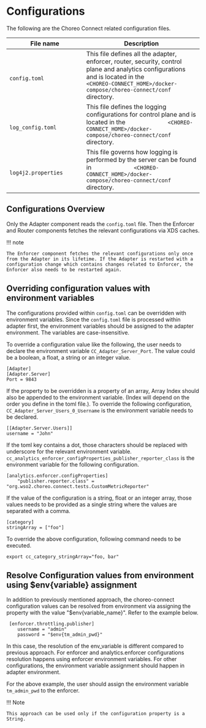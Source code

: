 # Configurations

The following are the Choreo Connect related configuration files.

| File name                                                                                 | Description                                                                                                                                                   |
|-------------------------------------------------------------------------------------------|---------------------------------------------------------------------------------------------------------------------------------------------------------------|
| `                           config.toml                                         ` | This file defines all the adapter, enforcer, router, security, control plane and analytics configurations and is located in the `             <CHOREO-CONNECT_HOME>/docker-compose/choreo-connect/conf` directory.                      |
| `                           log_config.toml                                         `       | This file defines the logging configurations for control plane and is located in the `             <CHOREO-CONNECT_HOME>/docker-compose/choreo-connect/conf` directory.                 |
| `                           log4j2.properties                                         `      | This file governs how logging is performed by the server can be found in `             <CHOREO-CONNECT_HOME>/docker-compose/choreo-connect/conf` directory.                 |


## Configurations Overview

Only the Adapter component reads the `config.toml` file. Then the Enforcer and Router components fetches the relevant configurations via XDS caches. 

!!! note

    The Enforcer component fetches the relevant configurations only once from the Adapter in its lifetime. If the Adapter is restarted with a configuration change which contains changes related to Enforcer, the Enforcer also needs to be restarted again.


## Overriding configuration values with environment variables

The configurations provided within `config.toml` can be overridden with environment variables. Since 
the `config.toml` file is processed within adapter first, the environment variables should be assigned
to the adapter environment. The variables are case-insensitive.

To override a configuration value like the following, the user needs to declare the environment variable
`CC_Adapter_Server_Port`. The value could be a boolean, a float, a string or an integer value.

```
[Adapter]
[Adapter.Server]
Port = 9843
```

If the property to be overridden is a property of an array, Array Index should also be appended to the 
environment variable. (Index will depend on the order you define in the toml file.). To override the 
following configuration, `CC_Adapter_Server_Users_0_Username` is the environment variable needs to be
declared.

```
[[Adapter.Server.Users]]
username = "John"
```

If the toml key contains a dot, those characters should be replaced with underscore for the relevant 
environment variable. `cc_analytics_enforcer_configProperties_publisher_reporter_class` is the 
environment variable for the following configuration.

```
[analytics.enforcer.configProperties]
    "publisher.reporter.class" = "org.wso2.choreo.connect.tests.CustomMetricReporter"
```            

If the value of the configuration is a string, float or an integer array, those values needs to be provided as
a single string where the values are separated with a comma. 

```
[category]
stringArray = ["foo"]
```

To override the above configuration, following command needs to be executed.

```
export cc_category_stringArray="foo, bar"
```


## Resolve Configuration values from environment using $env{variable} assignment

In addition to previously mentioned approach, the choreo-connect configuration values can be resolved from environment via assigning the property with the value "$env{variable_name}". Refer to the example below.

```
 [enforcer.throttling.publisher]
    username = "admin"
    password = "$env{tm_admin_pwd}"
```    

In this case, the resolution of the env_variable is different compared to previous approach. For enforcer and analytics.enforcer configurations resolution happens using enforcer environment variables. For other configurations, the environment variable assignment should happen in adapter environment. 

For the above example, the user should assign the environment variable `tm_admin_pwd` to the enforcer.

!!! Note

    This approach can be used only if the configuration property is a String. 
